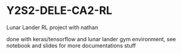 # Y2S2-DELE-CA2-RL
Lunar Lander RL project with nathan

done with keras/tensorflow and lunar lander gym environment, see notebook and slides for more documentations stuff

